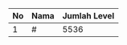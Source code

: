 | No | Nama            | Jumlah Level |
|----|-----------------|--------------|
| 1  | #    |    5536        |
